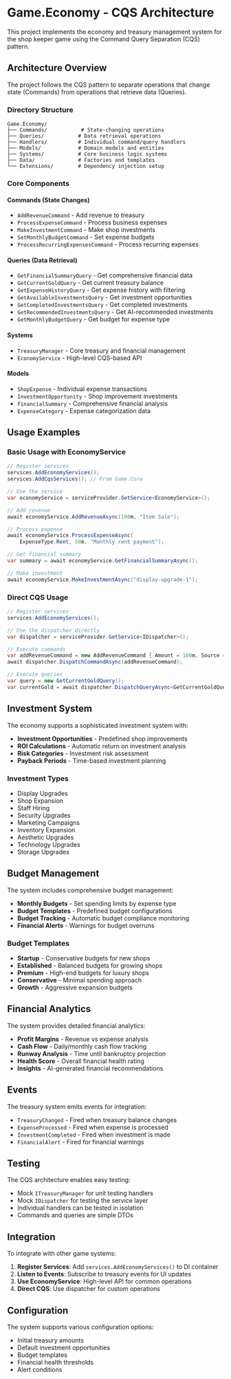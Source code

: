 # Game.Economy - CQS Architecture

This project implements the economy and treasury management system for the shop keeper game using the Command Query Separation (CQS) pattern.

## Architecture Overview

The project follows the CQS pattern to separate operations that change state (Commands) from operations that retrieve data (Queries).

### Directory Structure

```
Game.Economy/
├── Commands/           # State-changing operations
├── Queries/           # Data retrieval operations  
├── Handlers/          # Individual command/query handlers
├── Models/            # Domain models and entities
├── Systems/           # Core business logic systems
├── Data/              # Factories and templates
└── Extensions/        # Dependency injection setup
```

### Core Components

#### Commands (State Changes)
- `AddRevenueCommand` - Add revenue to treasury
- `ProcessExpenseCommand` - Process business expenses
- `MakeInvestmentCommand` - Make shop investments
- `SetMonthlyBudgetCommand` - Set expense budgets
- `ProcessRecurringExpensesCommand` - Process recurring expenses

#### Queries (Data Retrieval)
- `GetFinancialSummaryQuery` - Get comprehensive financial data
- `GetCurrentGoldQuery` - Get current treasury balance
- `GetExpenseHistoryQuery` - Get expense history with filtering
- `GetAvailableInvestmentsQuery` - Get investment opportunities
- `GetCompletedInvestmentsQuery` - Get completed investments
- `GetRecommendedInvestmentsQuery` - Get AI-recommended investments
- `GetMonthlyBudgetQuery` - Get budget for expense type

#### Systems
- `TreasuryManager` - Core treasury and financial management
- `EconomyService` - High-level CQS-based API

#### Models
- `ShopExpense` - Individual expense transactions
- `InvestmentOpportunity` - Shop improvement investments
- `FinancialSummary` - Comprehensive financial analysis
- `ExpenseCategory` - Expense categorization data

## Usage Examples

### Basic Usage with EconomyService

```csharp
// Register services
services.AddEconomyServices();
services.AddCqsServices(); // From Game.Core

// Use the service
var economyService = serviceProvider.GetService<EconomyService>();

// Add revenue
await economyService.AddRevenueAsync(100m, "Item Sale");

// Process expense
await economyService.ProcessExpenseAsync(
    ExpenseType.Rent, 50m, "Monthly rent payment");

// Get financial summary
var summary = await economyService.GetFinancialSummaryAsync();

// Make investment
await economyService.MakeInvestmentAsync("display-upgrade-1");
```

### Direct CQS Usage

```csharp
// Register services
services.AddEconomyServices();

// Use the dispatcher directly
var dispatcher = serviceProvider.GetService<IDispatcher>();

// Execute commands
var addRevenueCommand = new AddRevenueCommand { Amount = 100m, Source = "Sales" };
await dispatcher.DispatchCommandAsync(addRevenueCommand);

// Execute queries
var query = new GetCurrentGoldQuery();
var currentGold = await dispatcher.DispatchQueryAsync<GetCurrentGoldQuery, decimal>(query);
```

## Investment System

The economy supports a sophisticated investment system with:

- **Investment Opportunities** - Predefined shop improvements
- **ROI Calculations** - Automatic return on investment analysis
- **Risk Categories** - Investment risk assessment
- **Payback Periods** - Time-based investment planning

### Investment Types
- Display Upgrades
- Shop Expansion
- Staff Hiring
- Security Upgrades
- Marketing Campaigns
- Inventory Expansion
- Aesthetic Upgrades
- Technology Upgrades
- Storage Upgrades

## Budget Management

The system includes comprehensive budget management:

- **Monthly Budgets** - Set spending limits by expense type
- **Budget Templates** - Predefined budget configurations
- **Budget Tracking** - Automatic budget compliance monitoring
- **Financial Alerts** - Warnings for budget overruns

### Budget Templates
- **Startup** - Conservative budgets for new shops
- **Established** - Balanced budgets for growing shops
- **Premium** - High-end budgets for luxury shops
- **Conservative** - Minimal spending approach
- **Growth** - Aggressive expansion budgets

## Financial Analytics

The system provides detailed financial analytics:

- **Profit Margins** - Revenue vs expense analysis
- **Cash Flow** - Daily/monthly cash flow tracking
- **Runway Analysis** - Time until bankruptcy projection
- **Health Score** - Overall financial health rating
- **Insights** - AI-generated financial recommendations

## Events

The treasury system emits events for integration:

- `TreasuryChanged` - Fired when treasury balance changes
- `ExpenseProcessed` - Fired when expense is processed
- `InvestmentCompleted` - Fired when investment is made
- `FinancialAlert` - Fired for financial warnings

## Testing

The CQS architecture enables easy testing:

- Mock `ITreasuryManager` for unit testing handlers
- Mock `IDispatcher` for testing the service layer
- Individual handlers can be tested in isolation
- Commands and queries are simple DTOs

## Integration

To integrate with other game systems:

1. **Register Services**: Add `services.AddEconomyServices()` to DI container
2. **Listen to Events**: Subscribe to treasury events for UI updates
3. **Use EconomyService**: High-level API for common operations
4. **Direct CQS**: Use dispatcher for custom operations

## Configuration

The system supports various configuration options:

- Initial treasury amounts
- Default investment opportunities
- Budget templates
- Financial health thresholds
- Alert conditions
